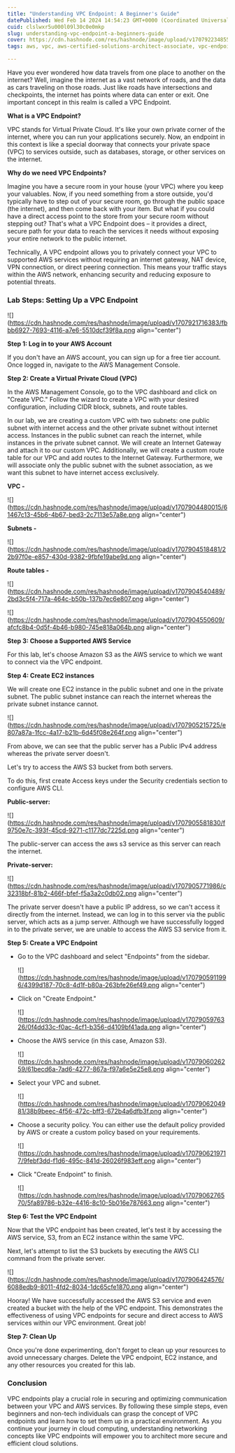 ```yaml
---
title: "Understanding VPC Endpoint: A Beginner's Guide"
datePublished: Wed Feb 14 2024 14:54:23 GMT+0000 (Coordinated Universal Time)
cuid: clslwxr5u000l09l30c0e0mkp
slug: understanding-vpc-endpoint-a-beginners-guide
cover: https://cdn.hashnode.com/res/hashnode/image/upload/v1707922348553/f1888772-a795-451c-becf-d2434854704b.png
tags: aws, vpc, aws-certified-solutions-architect-associate, vpc-endpoints, vpc-basics

---
```


Have you ever wondered how data travels from one place to another on the internet? Well, imagine the internet as a vast network of roads, and the data as cars traveling on those roads. Just like roads have intersections and checkpoints, the internet has points where data can enter or exit. One important concept in this realm is called a VPC Endpoint.

**What is a VPC Endpoint?**

VPC stands for Virtual Private Cloud. It's like your own private corner of the internet, where you can run your applications securely. Now, an endpoint in this context is like a special doorway that connects your private space (VPC) to services outside, such as databases, storage, or other services on the internet.

**Why do we need VPC Endpoints?**

Imagine you have a secure room in your house (your VPC) where you keep your valuables. Now, if you need something from a store outside, you'd typically have to step out of your secure room, go through the public space (the internet), and then come back with your item. But what if you could have a direct access point to the store from your secure room without stepping out? That's what a VPC Endpoint does – it provides a direct, secure path for your data to reach the services it needs without exposing your entire network to the public internet.

Technically, A VPC endpoint allows you to privately connect your VPC to supported AWS services without requiring an internet gateway, NAT device, VPN connection, or direct peering connection. This means your traffic stays within the AWS network, enhancing security and reducing exposure to potential threats.

### **Lab Steps: Setting Up a VPC Endpoint**

![](https://cdn.hashnode.com/res/hashnode/image/upload/v1707921716383/fbbb6927-7693-4116-a7e6-5510dcf39f8a.png align="center")

**Step 1: Log in to your AWS Account**

If you don't have an AWS account, you can sign up for a free tier account. Once logged in, navigate to the AWS Management Console.

**Step 2: Create a Virtual Private Cloud (VPC)**

In the AWS Management Console, go to the VPC dashboard and click on "Create VPC." Follow the wizard to create a VPC with your desired configuration, including CIDR block, subnets, and route tables.

In our lab, we are creating a custom VPC with two subnets: one public subnet with internet access and the other private subnet without internet access. Instances in the public subnet can reach the internet, while instances in the private subnet cannot. We will create an Internet Gateway and attach it to our custom VPC. Additionally, we will create a custom route table for our VPC and add routes to the Internet Gateway. Furthermore, we will associate only the public subnet with the subnet association, as we want this subnet to have internet access exclusively.

**VPC -**

![](https://cdn.hashnode.com/res/hashnode/image/upload/v1707904480015/61467c13-45b6-4b67-bed3-2c7113e57a8e.png align="center")

**Subnets -**

![](https://cdn.hashnode.com/res/hashnode/image/upload/v1707904518481/22b97f0e-e857-430d-9382-9fbfe19abe9d.png align="center")

**Route tables -**

![](https://cdn.hashnode.com/res/hashnode/image/upload/v1707904540489/2bd3c5f4-717a-464c-b50b-137b7ec6e807.png align="center")

![](https://cdn.hashnode.com/res/hashnode/image/upload/v1707904550609/afcfc8b4-0d5f-4b46-b980-745e818a064b.png align="center")

**Step 3: Choose a Supported AWS Service**

For this lab, let's choose Amazon S3 as the AWS service to which we want to connect via the VPC endpoint.

**Step 4: Create EC2 instances**

We will create one EC2 instance in the public subnet and one in the private subnet. The public subnet instance can reach the internet whereas the private subnet instance cannot.

![](https://cdn.hashnode.com/res/hashnode/image/upload/v1707905215725/e807a87a-1fcc-4a17-b21b-6d45f08e264f.png align="center")

From above, we can see that the public server has a Public IPv4 address whereas the private server doesn't.

Let's try to access the AWS S3 bucket from both servers.

To do this, first create Access keys under the Security credentials section to configure AWS CLI.

**Public-server:**

![](https://cdn.hashnode.com/res/hashnode/image/upload/v1707905581830/f9750e7c-393f-45cd-9271-c1177dc7225d.png align="center")

The public-server can access the aws s3 service as this server can reach the internet.

**Private-server:**

![](https://cdn.hashnode.com/res/hashnode/image/upload/v1707905771986/c32318bf-81b2-466f-bfef-f5a3a2c0db02.png align="center")

The private server doesn't have a public IP address, so we can't access it directly from the internet. Instead, we can log in to this server via the public server, which acts as a jump server. Although we have successfully logged in to the private server, we are unable to access the AWS S3 service from it.

**Step 5: Create a VPC Endpoint**

* Go to the VPC dashboard and select "Endpoints" from the sidebar.
    
    ![](https://cdn.hashnode.com/res/hashnode/image/upload/v1707905911996/4399d187-70c8-4d1f-b80a-263bfe26ef49.png align="center")
    
* Click on "Create Endpoint."
    
    ![](https://cdn.hashnode.com/res/hashnode/image/upload/v1707905976326/0f4dd33c-f0ac-4cf1-b356-d4109bf41ada.png align="center")
    
* Choose the AWS service (in this case, Amazon S3).
    
    ![](https://cdn.hashnode.com/res/hashnode/image/upload/v1707906026259/61becd6a-7ad6-4277-867a-f97a6e5e25e8.png align="center")
    
* Select your VPC and subnet.
    
    ![](https://cdn.hashnode.com/res/hashnode/image/upload/v1707906204981/38b9beec-4f56-472c-bff3-672b4a6dfb3f.png align="center")
    
* Choose a security policy. You can either use the default policy provided by AWS or create a custom policy based on your requirements.
    
    ![](https://cdn.hashnode.com/res/hashnode/image/upload/v1707906219717/9febf3dd-f1d6-495c-841d-26026f983eff.png align="center")
    
* Click "Create Endpoint" to finish.
    
    ![](https://cdn.hashnode.com/res/hashnode/image/upload/v1707906276570/5fa89786-b32e-4416-8c10-5b016e787663.png align="center")
    

**Step 6: Test the VPC Endpoint**

Now that the VPC endpoint has been created, let's test it by accessing the AWS service, S3, from an EC2 instance within the same VPC.

Next, let's attempt to list the S3 buckets by executing the AWS CLI command from the private server.

![](https://cdn.hashnode.com/res/hashnode/image/upload/v1707906424576/6088edb9-8011-4fd2-8034-1dc65cfe1870.png align="center")

Hooray! We have successfully accessed the AWS S3 service and even created a bucket with the help of the VPC endpoint. This demonstrates the effectiveness of using VPC endpoints for secure and direct access to AWS services within our VPC environment. Great job!

**Step 7: Clean Up**

Once you're done experimenting, don't forget to clean up your resources to avoid unnecessary charges. Delete the VPC endpoint, EC2 instance, and any other resources you created for this lab.

### **Conclusion**

VPC endpoints play a crucial role in securing and optimizing communication between your VPC and AWS services. By following these simple steps, even beginners and non-tech individuals can grasp the concept of VPC endpoints and learn how to set them up in a practical environment. As you continue your journey in cloud computing, understanding networking concepts like VPC endpoints will empower you to architect more secure and efficient cloud solutions.
